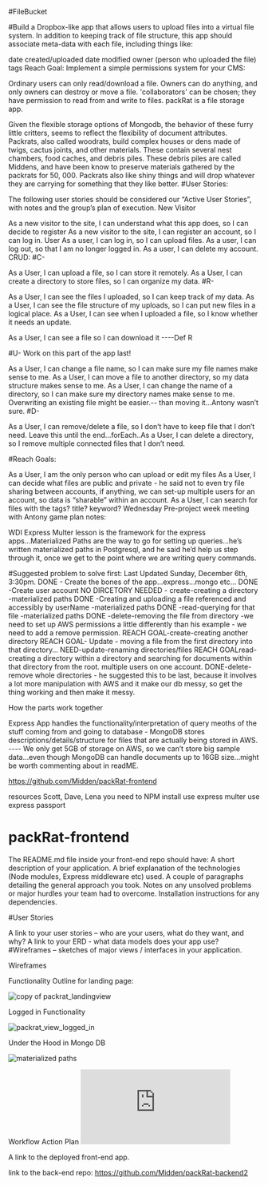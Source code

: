 #FileBucket

#Build a Dropbox-like app that allows users to upload files into a virtual file system. In addition to keeping track of file structure, this app should associate meta-data with each file, including things like:

date created/uploaded date modified owner (person who uploaded the file) tags Reach Goal: Implement a simple permissions system for your CMS:

Ordinary users can only read/download a file. Owners can do anything, and only owners can destroy or move a file. 'collaborators' can be chosen; they have permission to read from and write to files.
packRat is a file storage app.

Given the flexible storage options of Mongodb, the behavior of these furry little critters, seems to reflect the flexibility of document attributes. Packrats, also called woodrats, build complex houses or dens made of twigs, cactus joints, and other materials. These contain several nest chambers, food caches, and debris piles. These debris piles are called Middens, and have been know to preserve materials gathered by the packrats for 50, 000. Packrats also like shiny things and will drop whatever they are carrying for something that they like better.
#User Stories:

The following user stories should be considered our “Active User Stories”, with notes and the group’s plan of execution.
New Visitor

As a new visitor to the site, I can understand what this app does, so I can decide to register As a new visitor to the site, I can register an account, so I can log in. User As a user, I can log in, so I can upload files. As a user, I can log out, so that I am no longer logged in. As a user, I can delete my account.
CRUD:
#C-

As a User, I can upload a file, so I can store it remotely. As a User, I can create a directory to store files, so I can organize my data.
#R-

As a User, I can see the files I uploaded, so I can keep track of my data. As a User, I can see the file structure of my uploads, so I can put new files in a logical place. As a User, I can see when I uploaded a file, so I know whether it needs an update.

 As a User, I can see a file so I can download it ----Def R

#U- Work on this part of the app last!

As a User, I can change a file name, so I can make sure my file names make sense to me. As a User, I can move a file to another directory, so my data structure makes sense to me. As a User, I can change the name of a directory, so I can make sure my directory names make sense to me. Overwriting an existing file might be easier.-- than moving it...Antony wasn’t sure.
#D-

As a User, I can remove/delete a file, so I don’t have to keep file that I don’t need. Leave this until the end...forEach..As a User, I can delete a directory, so I remove multiple connected files that I don’t need.

#Reach Goals:

As a User, I am the only person who can upload or edit my files As a User, I can decide what files are public and private - he said not to even try file sharing between accounts, if anything, we can set-up multiple users for an account, so data is “sharable” within an account. As a User, I can search for files with the tags? title? keyword?
Wednesday Pre-project week meeting with Antony game plan notes:

WDI Express Multer lesson is the framework for the express apps...Materialized Paths are the way to go for setting up queries...he’s written materialized paths in Postgresql, and he said he’d help us step through it, once we get to the point where we are writing query commands.

#Suggested problem to solve first:  Last Updated Sunday, December 6th, 3:30pm.
DONE - Create the bones of the app...express...mongo etc...
DONE -Create user account
NO DIRCETORY NEEDED - create-creating a directory -materialized paths
DONE -Creating and uploading a file referenced and accessibly by userName -materialized paths
DONE -read-querying for that file -materialized paths
DONE -delete-removing the file from directory -we need to set up AWS permissions a little differently than his example -  we need to add a remove permission.
REACH GOAL-create-creating another directory
REACH GOAL- Update - moving a file from the first directory into that directory…
NEED-update-renaming directories/files
 REACH GOALread-creating a directory within a directory and searching for documents within that directory from the root.
multiple users on one account.
 DONE-delete-remove whole directories - he suggested this to be last, because it involves a lot more manipulation with AWS and it make our db messy, so get the thing working and then make it messy.

How the parts work together

Express App handles the functionality/interpretation of query meoths of the stuff coming from and going to database - MongoDB stores descriptions/details/structure for files that are actually being stored in AWS. ---- We only get 5GB of storage on AWS, so we can’t store big sample data...even though MongoDB can handle documents up to 16GB size...might be worth commenting about in readME.

https://github.com/Midden/packRat-frontend

resources Scott, Dave, Lena you need to NPM install use express multer use express passport


# packRat-frontend
The README.md file inside your front-end repo should have:
A short description of your application.
A brief explanation of the technologies (Node modules, Express middleware etc) used.
A couple of paragraphs detailing the general approach you took.
Notes on any unsolved problems or major hurdles your team had to overcome.
Installation instructions for any dependencies.


#User Stories


A link to your user stories – who are your users, what do they want, and why?
A link to your ERD - what data models does your app use?
#Wireframes – sketches of major views / interfaces in your application.

Wireframes

Functionality Outline for landing page:

![copy of packrat_landingview](https://cloud.githubusercontent.com/assets/14185415/11615328/98eb343e-9c2b-11e5-88d9-63889491a146.jpg)

Logged in Functionality

![packrat_view_logged_in](https://cloud.githubusercontent.com/assets/14185415/11615368/9cb7faa6-9c2c-11e5-8e38-80b8ec15228e.jpg)


Under the Hood in Mongo DB

![materialized paths](https://cloud.githubusercontent.com/assets/14185415/11615346/1b757586-9c2c-11e5-99a0-1da34205379d.jpg)


Workflow Action Plan
![FileBucket.pdf](https://github.com/Midden/packRat-frontend/files/53267/FileBucket.pdf)





A link to the deployed front-end app.


link to the  back-end repo:
https://github.com/Midden/packRat-backend2
